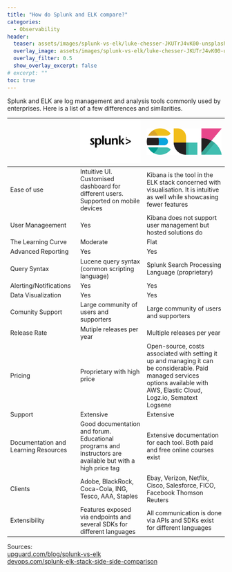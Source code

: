 ```yaml
---
title: "How do Splunk and ELK compare?"
categories:
  - Observability
header:
  teaser: assets/images/splunk-vs-elk/luke-chesser-JKUTrJ4vK00-unsplash.jpg
  overlay_image: assets/images/splunk-vs-elk/luke-chesser-JKUTrJ4vK00-unsplash.jpg
  overlay_filter: 0.5
  show_overlay_excerpt: false
# excerpt: ""
toc: true
---
```


Splunk and ELK are log management and analysis tools commonly used by enterprises. Here is a list of a few differences and similarities.

||![Splunk logo](/assets/images/splunk-vs-elk/splunk-black-white-bg.webp)|![ELK logo](/assets/images/splunk-vs-elk/elk.webp)|
|-------|------|---|
|Ease of use|Intuitive UI. Customised dashboard for different users. Supported on mobile devices|Kibana is the tool in the ELK stack concerned with visualisation. It is intuitive as well while showcasing fewer features|
|User Manageement|Yes|Kibana does not support user management but hosted solutions do|
|The Learning Curve|Moderate |Flat|
|Advanced Reporting|Yes|Yes|
|Query Syntax| Lucene query syntax (common scripting language)|Splunk Search Processing Language (proprietary)| 
|Alerting/Notifications|Yes|Yes| 
|Data Visualization|Yes|Yes|
|Comunity Support|Large community of users and supporters|Large community of users and supporters|
|Release Rate|Mutiple releases per year|Multiple releases per year|
|Pricing|Proprietary with high price|Open-source, costs associated with setting it up and managing it can be considerable. Paid managed services options available with AWS, Elastic Cloud, Logz.io, Sematext Logsene
|Support|Extensive|Extensive|
|Documentation and Learning Resources|Good documentation and forum. Educational programs and instructors are available but with a high price tag|Extensive documentation for each tool. Both paid and free online courses exist|
|Clients|Adobe, BlackRock, Coca-Cola, ING, Tesco, AAA, Staples|Ebay, Verizon, Netflix, Cisco, Salesforce, FICO, Facebook Thomson Reuters|
|Extensibility|Features exposed via endpoints and several SDKs for different languages|All communication is done via APIs and SDKs exist for different languages |



Sources:\
[upguard.com/blog/splunk-vs-elk](https://www.upguard.com/blog/splunk-vs-elk) \
[devops.com/splunk-elk-stack-side-side-comparison](https://devops.com/splunk-elk-stack-side-side-comparison)